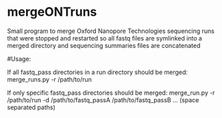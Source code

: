 # mergeONTruns
Small program to merge Oxford Nanopore Technologies sequencing runs that were stopped and restarted so all fastq files are symlinked into a merged directory and sequencing summaries files are concatenated

#Usage:

If all fastq_pass directories in a run directory should be merged:
merge_runs.py -r /path/to/run 

If only specific fastq_pass directories should be merged:
merge_run.py -r /path/to/run -d /path/to/fastq_passA /path/to/fastq_passB ... (space separated paths)
